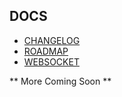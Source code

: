## DOCS

* [CHANGELOG](./CHANGELOG.md)
* [ROADMAP](./ROADMAP.md)
* [WEBSOCKET](./websocket/README.md)

** More Coming Soon **